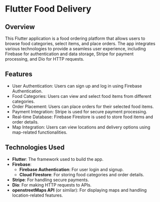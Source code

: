 # Flutter Food Delivery

## Overview

This Flutter application is a food ordering platform that allows users to browse food categories, select items, and place orders. The app integrates various technologies to provide a seamless user experience, including Firebase for authentication and data storage, Stripe for payment processing, and Dio for HTTP requests.

## Features

- User Authentication: Users can sign up and log in using Firebase Authentication.
- Food Categories: Users can view and select food items from different categories.
- Order Placement: Users can place orders for their selected food items.
- Payment Integration: Stripe is used for secure payment processing.
- Real-time Database: Firebase Firestore is used to store food items and order details.
- Map Integration: Users can view locations and delivery options using map-related functionalities.

## Technologies Used

- **Flutter**: The framework used to build the app.
- **Firebase**:
  - **Firebase Authentication**: For user login and signup.
  - **Cloud Firestore**: For storing food categories and order details.
- **Stripe**: For handling secure payments.
- **Dio**: For making HTTP requests to APIs.
- **openstreetMaps API** (or similar): For displaying maps and handling location-related features.
